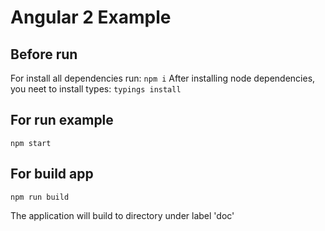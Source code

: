 # Angular 2 Example

## Before run

For install all dependencies run:
`npm i`
After installing node dependencies, you neet to install types:
`typings install`

## For run example
`npm start`

## For build app
`npm run build`

The application will build to directory under label 'doc'